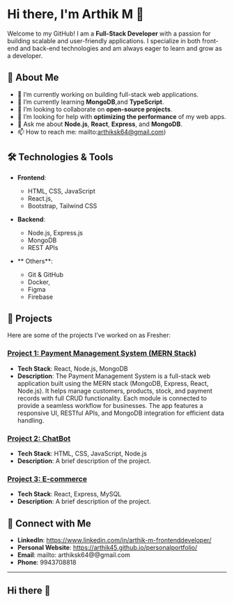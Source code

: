 

# Hi there, I'm Arthik M 👋

Welcome to my GitHub! I am a **Full-Stack Developer** with a passion for building scalable and user-friendly applications. I specialize in both front-end and back-end technologies and am always eager to learn and grow as a developer.

## 🚀 About Me

- 🔭 I’m currently working on building full-stack web applications.
- 🌱 I’m currently learning **MongoDB**,and **TypeScript**.
- 👯 I’m looking to collaborate on **open-source projects**.
- 🤔 I’m looking for help with **optimizing the performance** of my web apps.
- 💬 Ask me about **Node.js**, **React**, **Express**, and **MongoDB**.
- 📫 How to reach me: mailto:arthiksk64@gmail.com)

## 🛠️ Technologies & Tools

- **Frontend**:
  - HTML, CSS, JavaScript
  - React.js, 
  -  Bootstrap, Tailwind CSS

- **Backend**:
  - Node.js, Express.js
  - MongoDB
  - REST APIs

- ** Others**:
  - Git & GitHub
  - Docker, 
  - Figma
  - Firebase

## 🔧 Projects

Here are some of the projects I’ve worked on as Fresher:

### [Project 1: Payment Management System (MERN Stack)](https://github.com/arthik45/payment-app)
- **Tech Stack**: React, Node.js, MongoDB
- **Description**: The Payment Management System is a full-stack web application built using the MERN stack (MongoDB, Express, React, Node.js). It helps manage customers, products, stock, and payment records with full CRUD functionality. Each module is connected to provide a seamless workflow for businesses. The app features a responsive UI, RESTful APIs, and MongoDB integration for efficient data handling.
  
### [Project 2: ChatBot](link-to-project)
- **Tech Stack**: HTML, CSS, JavaScript, Node.js
- **Description**: A brief description of the project.

### [Project 3: E-commerce](link-to-project)
- **Tech Stack**: React, Express, MySQL
- **Description**: A brief description of the project.

## 🤝 Connect with Me

- **LinkedIn**: https://www.linkedin.com/in/arthik-m-frontenddeveloper/
- **Personal Website**: https://arthik45.github.io/personalportfolio/
- **Email**: mailto: arthiksk64@@gmail.com
- **Phone**: 9943708818

---
## Hi there 👋

<!--
**arthik45/arthik45** is a ✨ _special_ ✨ repository because its `README.md` (this file) appears on your GitHub profile.

Here are some ideas to get you started:

- 🔭 I’m currently working on ...
- 🌱 I’m currently learning ...
- 👯 I’m looking to collaborate on ...
- 🤔 I’m looking for help with ...
- 💬 Ask me about ...
- 📫 How to reach me: ...
- 😄 Pronouns: ...
- ⚡ Fun fact: ...
-->

